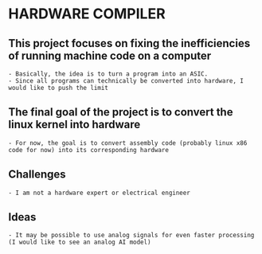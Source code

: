# HARDWARE COMPILER

## This project focuses on fixing the inefficiencies of running machine code on a computer
    - Basically, the idea is to turn a program into an ASIC. 
    - Since all programs can technically be converted into hardware, I would like to push the limit

## The final goal of the project is to convert the linux kernel into hardware
    - For now, the goal is to convert assembly code (probably linux x86 code for now) into its corresponding hardware

## Challenges
    - I am not a hardware expert or electrical engineer

## Ideas
    - It may be possible to use analog signals for even faster processing (I would like to see an analog AI model)
